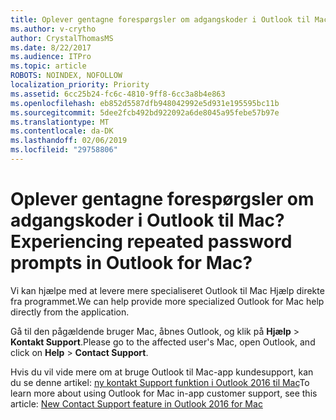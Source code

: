 ```yaml
---
title: Oplever gentagne forespørgsler om adgangskoder i Outlook til Mac?
ms.author: v-crytho
author: CrystalThomasMS
ms.date: 8/22/2017
ms.audience: ITPro
ms.topic: article
ROBOTS: NOINDEX, NOFOLLOW
localization_priority: Priority
ms.assetid: 6cc25b24-fc6c-4810-9ff8-6cc3a8b4e863
ms.openlocfilehash: eb852d5587dfb948042992e5d931e195595bc11b
ms.sourcegitcommit: 5dee2fcb492bd922092a6de8045a95febe57b97e
ms.translationtype: MT
ms.contentlocale: da-DK
ms.lasthandoff: 02/06/2019
ms.locfileid: "29758806"
---
```

# <a name="experiencing-repeated-password-prompts-in-outlook-for-mac"></a><span data-ttu-id="ab222-102">Oplever gentagne forespørgsler om adgangskoder i Outlook til Mac?</span><span class="sxs-lookup"><span data-stu-id="ab222-102">Experiencing repeated password prompts in Outlook for Mac?</span></span>

<span data-ttu-id="ab222-103">Vi kan hjælpe med at levere mere specialiseret Outlook til Mac Hjælp direkte fra programmet.</span><span class="sxs-lookup"><span data-stu-id="ab222-103">We can help provide more specialized Outlook for Mac help directly from the application.</span></span>
  
<span data-ttu-id="ab222-104">Gå til den pågældende bruger Mac, åbnes Outlook, og klik på **Hjælp** \> **Kontakt Support**.</span><span class="sxs-lookup"><span data-stu-id="ab222-104">Please go to the affected user's Mac, open Outlook, and click on **Help** \> **Contact Support**.</span></span>
  
<span data-ttu-id="ab222-105">Hvis du vil vide mere om at bruge Outlook til Mac-app kundesupport, kan du se denne artikel: [ny kontakt Support funktion i Outlook 2016 til Mac](https://answers.microsoft.com/msoffice/forum/msoffice_outlook-mso_mac-mso_mac2016/new-contact-support-feature-in-outlook-2016-for/d4fc21c4-25e2-4e10-b943-1fba6542b517.aspx)</span><span class="sxs-lookup"><span data-stu-id="ab222-105">To learn more about using Outlook for Mac in-app customer support, see this article: [New Contact Support feature in Outlook 2016 for Mac](https://answers.microsoft.com/msoffice/forum/msoffice_outlook-mso_mac-mso_mac2016/new-contact-support-feature-in-outlook-2016-for/d4fc21c4-25e2-4e10-b943-1fba6542b517.aspx)</span></span>
  

